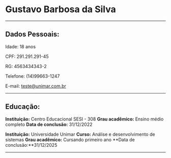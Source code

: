 
# Gustavo Barbosa da Silva

---

## Dados Pessoais:

Idade: 18 anos

CPF: 291.291.291-45

RG: 4563434343-2

Telefone: (14)99663-1247

E-mail: teste@unimar.com.br

---

## Educação:

**Instituição:** Centro Educacional SESI - 308
**Grau acadêmico:** Ensino médio completo
**Data de conclusão:** 31/12/2022

**Instituição:** Universidade Unimar
**Curso:** Análise e desenvolvimento de sistemas
**Grau acadêmico:** Cursando primeiro ano
**Data de conclusão:**31/12/2025

---




